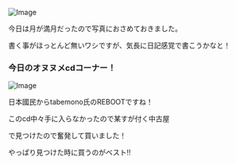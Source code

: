 ![Image](https://github.com/user-attachments/assets/7a227185-fb0f-4352-bf01-8bc22e3a84c7)

今日は月が満月だったので写真におさめておきました。

書く事がほっとんど無いワシですが、気長に日記感覚で書こうかなと！

### 今日のオヌヌメcdコーナー！

![Image](https://github.com/user-attachments/assets/7e8cef9c-4220-49ca-bd23-cef4efd02b9b)

日本國民からtabemono氏のREBOOTですね！

このcd中々手に入らなかったので某すが付く中古屋

で見つけたので奮発して買いました！

やっぱり見つけた時に買うのがベスト‼️
